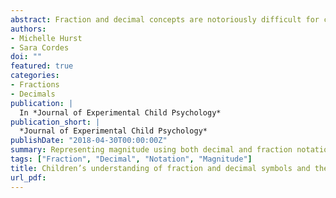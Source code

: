 ```yaml
---
abstract: Fraction and decimal concepts are notoriously difficult for children to learn yet are a major component of elementary and middle school math curriculum and an important prerequisite for higher order mathematics (i.e., algebra). Thus, recently there has been a push to understand how children think about rational number magnitudes in order to understand how to promote rational number understanding. However, prior work investigating these questions has focused almost exclusively on fraction notation, overlooking the open questions of how children integrate rational number magnitudes presented in distinct notations (i.e., fractions, decimals, and whole numbers) and whether understanding of these distinct notations may independently contribute to pre-algebra ability. In the current study, we investigated rational number magnitude and arithmetic performance in both fraction and decimal notation in fourth- to seventh-grade children. We then explored how these measures of rational number ability predicted pre-algebra ability. Results reveal that children do represent the magnitudes of fractions and decimals as falling within a single numerical continuum and that, despite greater experience with fraction notation, children are more accurate when processing decimal notation than when processing fraction notation. Regression analyses revealed that both magnitude and arithmetic performance predicted pre-algebra ability, but magnitude understanding may be particularly unique and depend on notation. The educational implications of differences between children in the current study and previous work with adults are discussed.
authors:
- Michelle Hurst
- Sara Cordes
doi: ""
featured: true
categories:
- Fractions
- Decimals
publication: |
  In *Journal of Experimental Child Psychology*
publication_short: |
  *Journal of Experimental Child Psychology*
publishDate: "2018-04-30T00:00:00Z"
summary: Representing magnitude using both decimal and fraction notation shows differences in accuracy.
tags: ["Fraction", "Decimal", "Notation", "Magnitude"]
title: Children’s understanding of fraction and decimal symbols and the notation-specific relation to pre-algebra ability
url_pdf: 
---
```

